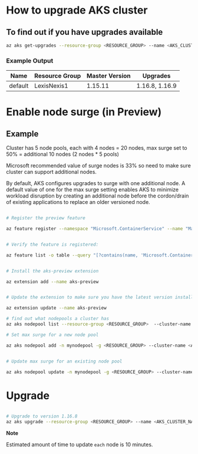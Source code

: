 # How to upgrade AKS cluster

## To find out if you have upgrades available

```sh
az aks get-upgrades --resource-group <RESOURCE_GROUP> --name <AKS_CLUSTER_NAME> --output table
```

### Example Output

Name | Resource Group | Master Version | Upgrades | 
---- | -------------- | -------------- | -------- | 
default | LexisNexis1 | 1.15.11 | 1.16.8, 1.16.9 | 

# Enable node surge (in Preview)
## Example

Cluster has 5 node pools, each with 4 nodes = 20 nodes, max surge set to 50% = additional 10 nodes (2 nodes * 5 pools)

Microsoft recommended value of surge nodes is 33% so need to make sure cluster can support additional nodes.

By default, AKS configures upgrades to surge with one additional node. A default value of one for the max surge setting enables AKS to minimize workload disruption by creating an additional node before the cordon/drain of existing applications to replace an older versioned node.

```sh

# Register the preview feature

az feature register --namespace "Microsoft.ContainerService" --name "MaxSurgePreview"


# Verify the feature is registered:

az feature list -o table --query "[?contains(name, 'Microsoft.ContainerService/MaxSurgePreview')].{Name:name,State:properties.state}"


# Install the aks-preview extension

az extension add --name aks-preview


# Update the extension to make sure you have the latest version installed

az extension update --name aks-preview

# find out what nodepools a cluster has
az aks nodepool list --resource-group <RESOURCE_GROUP>  --cluster-name <AKS_CLUSTER_NAME>

# Set max surge for a new node pool

az aks nodepool add -n mynodepool -g <RESOURCE_GROUP> --cluster-name <AKS_CLUSTER_NAME> --max-surge 33%


# Update max surge for an existing node pool 

az aks nodepool update -n mynodepool -g <RESOURCE_GROUP> --cluster-name <AKS_CLUSTER_NAME> --max-surge 5

```

# Upgrade

```sh

# Upgrade to version 1.16.8
az aks upgrade --resource-group <RESOURCE_GROUP> --name <AKS_CLUSTER_NAME> --kubernetes-version 1.16.8

```

**Note**

Estimated amount of time to update `each` node is 10 minutes.  
